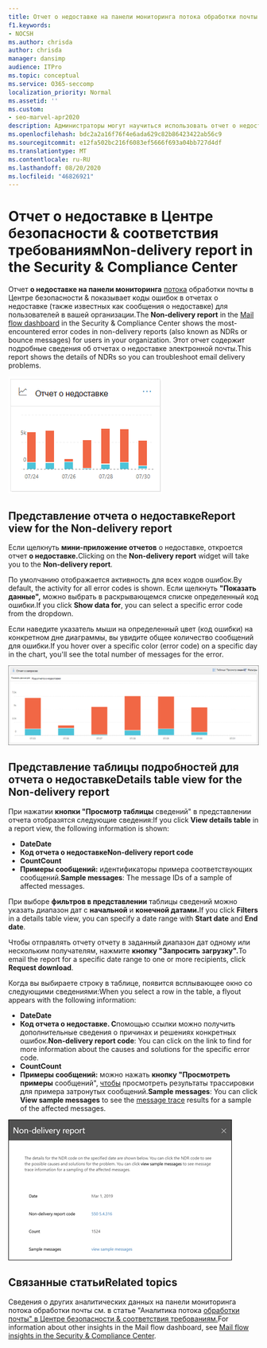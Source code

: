 ```yaml
---
title: Отчет о недоставке на панели мониторинга потока обработки почты
f1.keywords:
- NOCSH
ms.author: chrisda
author: chrisda
manager: dansimp
audience: ITPro
ms.topic: conceptual
ms.service: O365-seccomp
localization_priority: Normal
ms.assetid: ''
ms.custom:
- seo-marvel-apr2020
description: Администраторы могут научиться использовать отчет о недоставке на панели мониторинга потока обработки почты в Центре соответствия требованиям безопасности & для отслеживания наиболее часто возникающих ошибок в отчетах о недоставке (также называемых сообщениями о недоставке) от отправителей в вашей организации.
ms.openlocfilehash: bdc2a2a16f76f4e6ada629c82b86423422ab56c9
ms.sourcegitcommit: e12fa502bc216f6083ef5666f693a04bb727d4df
ms.translationtype: MT
ms.contentlocale: ru-RU
ms.lasthandoff: 08/20/2020
ms.locfileid: "46826921"
---
```

# <a name="non-delivery-report-in-the-security--compliance-center"></a><span data-ttu-id="dd0fd-103">Отчет о недоставке в Центре безопасности & соответствия требованиям</span><span class="sxs-lookup"><span data-stu-id="dd0fd-103">Non-delivery report in the Security & Compliance Center</span></span>

<span data-ttu-id="dd0fd-104">Отчет **о недоставке на панели мониторинга** [потока](mail-flow-insights-v2.md) обработки почты в Центре безопасности & показывает коды ошибок в отчетах о недоставке (также известных как сообщения о недоставке) для пользователей в вашей организации.</span><span class="sxs-lookup"><span data-stu-id="dd0fd-104">The **Non-delivery report** in the [Mail flow dashboard](mail-flow-insights-v2.md) in the Security & Compliance Center shows the most-encountered error codes in non-delivery reports (also known as NDRs or bounce messages) for users in your organization.</span></span> <span data-ttu-id="dd0fd-105">Этот отчет содержит подробные сведения об отчетах о недоставке электронной почты.</span><span class="sxs-lookup"><span data-stu-id="dd0fd-105">This report shows the details of NDRs so you can troubleshoot email delivery problems.</span></span>

![Мини-приложение с отчетом о недоставке на панели мониторинга потока обработки почты в Центре безопасности & Compliance Center](../../media/mfi-non-delivery-report-widget.png)

## <a name="report-view-for-the-non-delivery-report"></a><span data-ttu-id="dd0fd-107">Представление отчета о недоставке</span><span class="sxs-lookup"><span data-stu-id="dd0fd-107">Report view for the Non-delivery report</span></span>

<span data-ttu-id="dd0fd-108">Если щелкнуть **мини-приложение отчетов** о недоставке, откроется отчет **о недоставке.**</span><span class="sxs-lookup"><span data-stu-id="dd0fd-108">Clicking on the **Non-delivery report** widget will take you to the **Non-delivery report**.</span></span>

<span data-ttu-id="dd0fd-109">По умолчанию отображается активность для всех кодов ошибок.</span><span class="sxs-lookup"><span data-stu-id="dd0fd-109">By default, the activity for all error codes is shown.</span></span> <span data-ttu-id="dd0fd-110">Если щелкнуть **"Показать данные",** можно выбрать в раскрывающемся списке определенный код ошибки.</span><span class="sxs-lookup"><span data-stu-id="dd0fd-110">If you click **Show data for**, you can select a specific error code from the dropdown.</span></span>

<span data-ttu-id="dd0fd-111">Если наведите указатель мыши на определенный цвет (код ошибки) на конкретном дне диаграммы, вы увидите общее количество сообщений для ошибки.</span><span class="sxs-lookup"><span data-stu-id="dd0fd-111">If you hover over a specific color (error code) on a specific day in the chart, you'll see the total number of messages for the error.</span></span>

![Просмотр отчетов в отчете о необслуживаемом домене](../../media/mfi-non-delivery-report-overview-view.png)

## <a name="details-table-view-for-the-non-delivery-report"></a><span data-ttu-id="dd0fd-113">Представление таблицы подробностей для отчета о недоставке</span><span class="sxs-lookup"><span data-stu-id="dd0fd-113">Details table view for the Non-delivery report</span></span>

<span data-ttu-id="dd0fd-114">При нажатии **кнопки "Просмотр таблицы** сведений" в представлении отчета отобразятся следующие сведения:</span><span class="sxs-lookup"><span data-stu-id="dd0fd-114">If you click **View details table** in a report view, the following information is shown:</span></span>

- <span data-ttu-id="dd0fd-115">**Date**</span><span class="sxs-lookup"><span data-stu-id="dd0fd-115">**Date**</span></span>
- <span data-ttu-id="dd0fd-116">**Код отчета о недоставке**</span><span class="sxs-lookup"><span data-stu-id="dd0fd-116">**Non-delivery report code**</span></span>
- <span data-ttu-id="dd0fd-117">**Count**</span><span class="sxs-lookup"><span data-stu-id="dd0fd-117">**Count**</span></span>
- <span data-ttu-id="dd0fd-118">**Примеры сообщений:** идентификаторы примера соответствующих сообщений.</span><span class="sxs-lookup"><span data-stu-id="dd0fd-118">**Sample messages**: The message IDs of a sample of affected messages.</span></span>

<span data-ttu-id="dd0fd-119">При выборе **фильтров в представлении** таблицы сведений можно указать диапазон дат с **начальной** и **конечной датами.**</span><span class="sxs-lookup"><span data-stu-id="dd0fd-119">If you click **Filters** in a details table view, you can specify a date range with **Start date** and **End date**.</span></span>

<span data-ttu-id="dd0fd-120">Чтобы отправлять отчету отчету в заданный диапазон дат одному или нескольким получателям, нажмите **кнопку "Запросить загрузку".**</span><span class="sxs-lookup"><span data-stu-id="dd0fd-120">To email the report for a specific date range to one or more recipients, click **Request download**.</span></span>

<span data-ttu-id="dd0fd-121">Когда вы выбираете строку в таблице, появится всплывающее окно со следующими сведениями:</span><span class="sxs-lookup"><span data-stu-id="dd0fd-121">When you select a row in the table, a flyout appears with the following information:</span></span>

- <span data-ttu-id="dd0fd-122">**Date**</span><span class="sxs-lookup"><span data-stu-id="dd0fd-122">**Date**</span></span>
- <span data-ttu-id="dd0fd-123">**Код отчета о недоставке. С**помощью ссылки можно получить дополнительные сведения о причинах и решениях конкретных ошибок.</span><span class="sxs-lookup"><span data-stu-id="dd0fd-123">**Non-delivery report code**: You can click on the link to find for more information about the causes and solutions for the specific error code.</span></span>
- <span data-ttu-id="dd0fd-124">**Count**</span><span class="sxs-lookup"><span data-stu-id="dd0fd-124">**Count**</span></span>
- <span data-ttu-id="dd0fd-125">**Примеры сообщений:** можно нажать **кнопку "Просмотреть примеры** сообщений", [чтобы](message-trace-scc.md) просмотреть результаты трассировки для примера затронутых сообщений.</span><span class="sxs-lookup"><span data-stu-id="dd0fd-125">**Sample messages**: You can click **View sample messages** to see the [message trace](message-trace-scc.md) results for a sample of the affected messages.</span></span>

![Всплывающие элементы подробности после выбора строки в представлении таблицы "Сведения" в отчете о недоставке](../../media/mfi-non-delivery-report-details-flyout.png)

## <a name="related-topics"></a><span data-ttu-id="dd0fd-127">Связанные статьи</span><span class="sxs-lookup"><span data-stu-id="dd0fd-127">Related topics</span></span>

<span data-ttu-id="dd0fd-128">Сведения о других аналитических данных на панели мониторинга потока обработки почты см. в статье "Аналитика потока [обработки почты" в Центре безопасности & соответствия требованиям.](mail-flow-insights-v2.md)</span><span class="sxs-lookup"><span data-stu-id="dd0fd-128">For information about other insights in the Mail flow dashboard, see [Mail flow insights in the Security & Compliance Center](mail-flow-insights-v2.md).</span></span>
